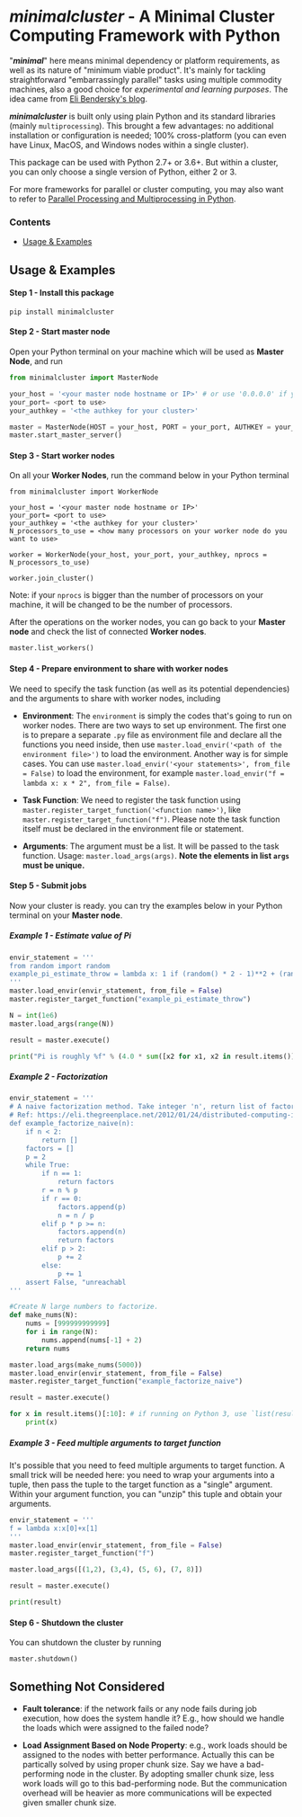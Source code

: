 # ***minimalcluster*** - A Minimal Cluster Computing Framework with Python

"***minimal***" here means minimal dependency or platform requirements, as well as its nature of "minimum viable product". It's mainly for tackling straightforward "embarrassingly parallel" tasks using multiple commodity machines, also a good choice for *experimental and learning purposes*. The idea came from [Eli Bendersky's blog](https://eli.thegreenplace.net/2012/01/24/distributed-computing-in-python-with-multiprocessing).

***minimalcluster*** is built only using plain Python and its standard libraries (mainly `multiprocessing`). This brought a few advantages: no additional installation or configuration is needed; 100% cross-platform (you can even have Linux, MacOS, and Windows nodes within a single cluster).

This package can be used with Python 2.7+ or 3.6+. But within a cluster, you can only choose a single version of Python, either 2 or 3.

For more frameworks for parallel or cluster computing, you may also want to refer to [Parallel Processing and Multiprocessing in Python](https://wiki.python.org/moin/ParallelProcessing).


### Contents
- [Usage & Examples](#usage-examples)



## Usage & Examples

#### Step 1 - Install this package

```
pip install minimalcluster
```

#### Step 2 - Start master node

Open your Python terminal on your machine which will be used as **Master Node**, and run

```python
from minimalcluster import MasterNode

your_host = '<your master node hostname or IP>' # or use '0.0.0.0' if you have high enough privilege
your_port= <port to use>
your_authkey = '<the authkey for your cluster>'

master = MasterNode(HOST = your_host, PORT = your_port, AUTHKEY = your_authkey)
master.start_master_server()
```


#### Step 3 - Start worker nodes

On all your **Worker Nodes**, run the command below in your Python terminal

```
from minimalcluster import WorkerNode

your_host = '<your master node hostname or IP>'
your_port= <port to use>
your_authkey = '<the authkey for your cluster>'
N_processors_to_use = <how many processors on your worker node do you want to use>

worker = WorkerNode(your_host, your_port, your_authkey, nprocs = N_processors_to_use)

worker.join_cluster()

```

Note: if your `nprocs` is bigger than the number of processors on your machine, it will be changed to be the number of processors.

After the operations on the worker nodes, you can go back to your **Master node** and check the list of connected **Worker nodes**.

```python
master.list_workers()
```


#### Step 4 - Prepare environment to share with worker nodes

We need to specify the task function (as well as its potential dependencies) and the arguments to share with worker nodes, including 

- **Environment**: The `environment` is simply the codes that's going to run on worker nodes. There are two ways to set up environment. The first one is to prepare a separate `.py` file as environment file and declare all the functions you need inside, then use `master.load_envir('<path of the environment file>')` to load the environment. Another way is for simple cases. You can use `master.load_envir('<your statements>', from_file = False)` to load the environment, for example `master.load_envir("f = lambda x: x * 2", from_file = False)`.

- **Task Function**: We need to register the task function using `master.register_target_function('<function name>')`, like `master.register_target_function("f")`. Please note the task function itself must be declared in the environment file or statement. 

- **Arguments**: The argument must be a list. It will be passed to the task function. Usage: `master.load_args(args)`. **Note the elements in list `args` must be unique.**


#### Step 5 - Submit jobs

Now your cluster is ready. you can try the examples below in your Python terminal on your **Master node**.

##### Example 1 - Estimate value of Pi

```python
envir_statement = '''
from random import random
example_pi_estimate_throw = lambda x: 1 if (random() * 2 - 1)**2 + (random() * 2 - 1)**2 < 1 else 0
'''
master.load_envir(envir_statement, from_file = False)
master.register_target_function("example_pi_estimate_throw")

N = int(1e6)
master.load_args(range(N))

result = master.execute()

print("Pi is roughly %f" % (4.0 * sum([x2 for x1, x2 in result.items()]) / N))
```

##### Example 2 - Factorization

```python
envir_statement = '''
# A naive factorization method. Take integer 'n', return list of factors.
# Ref: https://eli.thegreenplace.net/2012/01/24/distributed-computing-in-python-with-multiprocessing
def example_factorize_naive(n):
    if n < 2:
        return []
    factors = []
    p = 2
    while True:
        if n == 1:
            return factors
        r = n % p
        if r == 0:
            factors.append(p)
            n = n / p
        elif p * p >= n:
            factors.append(n)
            return factors
        elif p > 2:
            p += 2
        else:
            p += 1
    assert False, "unreachabl
'''

#Create N large numbers to factorize.
def make_nums(N):
    nums = [999999999999]
    for i in range(N):
        nums.append(nums[-1] + 2)
    return nums

master.load_args(make_nums(5000))
master.load_envir(envir_statement, from_file = False)
master.register_target_function("example_factorize_naive")

result = master.execute()

for x in result.items()[:10]: # if running on Python 3, use `list(result.items())` rather than `result.items()`
    print(x)
```

##### Example 3 - Feed multiple arguments to target function

It's possible that you need to feed multiple arguments to target function. A small trick will be needed here: you need to wrap your arguments into a tuple, then pass the tuple to the target function as a "single" argument. Within your argument function, you can "unzip" this tuple and obtain your arguments.

```python
envir_statement = '''
f = lambda x:x[0]+x[1]
'''
master.load_envir(envir_statement, from_file = False)
master.register_target_function("f")

master.load_args([(1,2), (3,4), (5, 6), (7, 8)])

result = master.execute()

print(result)
```

#### Step 6 - Shutdown the cluster

You can shutdown the cluster by running

```python
master.shutdown()
```




## Something Not Considered

- **Fault tolerance**: if the network fails or any node fails during job execution, how does the system handle it? E.g., how should we handle the loads which were assigned to the failed node?

- **Load Assignment Based on Node Property**: e.g., work loads should be assigned to the nodes with better performance. Actually this can be partically solved by using proper chunk size. Say we have a bad-performing node in the cluster. By adopting smaller chunk size, less work loads will go to this bad-performing node. But the communication overhead will be heavier as more communications will be expected given smaller chunk size.
